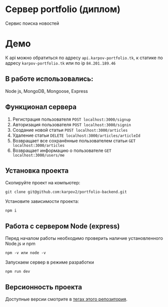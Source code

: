 # Сервер portfolio (диплом)
Сервис поиска новостей

# Демо
К api можно обратиться по адресу `api.karpov-portfolio.tk`, к статике по адресу `karpov-portfolio.tk` или по ip `84.201.189.46`

## В работе использовались:
Node js, MongoDB, Mongoose, Express

## Функционал сервера
1. Регистрация пользователя `POST localhost:3000/signup`
2. Авторизация пользователя `POST localhost:3000/signin`
3. Создание новой статьи `POST localhost:3000/articles`
4. Удаление статьи `DELETE localhost:3000/articles/articleId`
5. Возвращает все сохранённые пользователем статьи `GET localhost:3000/articles`
6. Возвращает информацию о пользователе `GET localhost:3000/users/me`

## Установка проекта

Скопируйте проект на компьютер:

```
git clone git@github.com:karpov2/portfolio-backend.git
```

Установите зависимости проекта:

```
npm i
```

## Работа с сервером Node (express)

Перед началом работы необходимо проверить наличие установленного Node.js и npm

```
npm -v или node -v
```

Запускаем сервер в режиме разработки

```
npm run dev
```

## Версионность проекта

Доступные версии смотрите в [тегах этого репозитория](https://github.com/karpov2/Mesto/tags).
